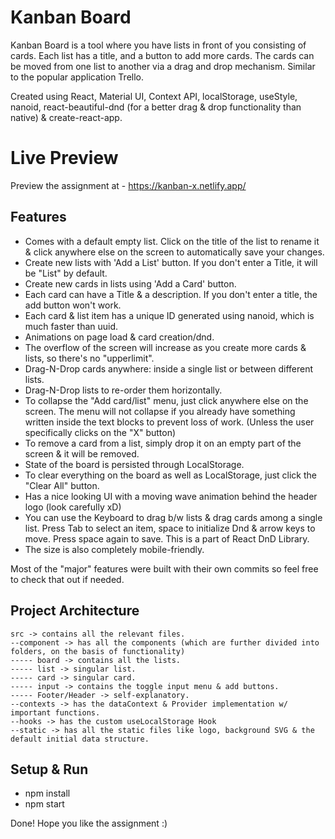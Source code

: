 # Kanban Board

Kanban Board is a tool where you have lists in front of you consisting of cards. Each list has a title, and a button to add more cards. The cards can be moved from one list to another via a drag and drop mechanism. Similar to the popular application Trello.

Created using React, Material UI, Context API, localStorage, useStyle, nanoid, react-beautiful-dnd (for a better drag & drop functionality than native) & create-react-app.

# Live Preview

Preview the assignment at - https://kanban-x.netlify.app/

## Features

- Comes with a default empty list. Click on the title of the list to rename it & click anywhere else on the screen to automatically save your changes.
- Create new lists with 'Add a List' button. If you don't enter a Title, it will be "List" by default.
- Create new cards in lists using 'Add a Card' button.
- Each card can have a Title & a description. If you don't enter a title, the add button won't work.
- Each card & list item has a unique ID generated using nanoid, which is much faster than uuid.
- Animations on page load & card creation/dnd.
- The overflow of the screen will increase as you create more cards & lists, so there's no "upperlimit".
- Drag-N-Drop cards anywhere: inside a single list or between different lists.
- Drag-N-Drop lists to re-order them horizontally.
- To collapse the "Add card/list" menu, just click anywhere else on the screen. The menu will not collapse if you already have something written inside the text blocks to prevent loss of work. (Unless the user specifically clicks on the "X" button)
- To remove a card from a list, simply drop it on an empty part of the screen & it will be removed.
- State of the board is persisted through LocalStorage.
- To clear everything on the board as well as LocalStorage, just click the "Clear All" button.
- Has a nice looking UI with a moving wave animation behind the header logo (look carefully xD)
- You can use the Keyboard to drag b/w lists & drag cards among a single list. Press Tab to select an item, space to initialize Dnd & arrow keys to move. Press space again to save. This is a part of React DnD Library.
- The size is also completely mobile-friendly.

Most of the "major" features were built with their own commits so feel free to check that out if needed.

## Project Architecture 
```
src -> contains all the relevant files.
--component -> has all the components (which are further divided into folders, on the basis of functionality)
----- board -> contains all the lists.
----- list -> singular list.
----- card -> singular card.
----- input -> contains the toggle input menu & add buttons.
----- Footer/Header -> self-explanatory.
--contexts -> has the dataContext & Provider implementation w/ important functions.
--hooks -> has the custom useLocalStorage Hook
--static -> has all the static files like logo, background SVG & the default initial data structure.
```

## Setup & Run

- npm install
- npm start

Done!
Hope you like the assignment :)
